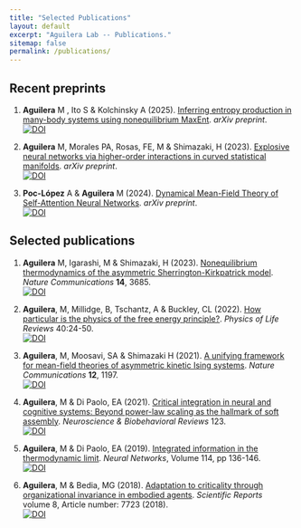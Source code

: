 ```yaml
---
title: "Selected Publications"
layout: default
excerpt: "Aguilera Lab -- Publications."
sitemap: false
permalink: /publications/
---
```


## Recent preprints

1. **Aguilera** M , Ito S & Kolchinsky A (2025). [Inferring entropy production in many-body systems using nonequilibrium MaxEnt](https://arxiv.org/abs/2505.10444). _arXiv preprint_.\
[![DOI](https://img.shields.io/badge/DOI-10.48550/arXiv.2505.10444--y-lightgreen.svg)](https://doi.org/10.48550/arXiv.2505.10444)

1. **Aguilera** M, Morales PA, Rosas, FE, M & Shimazaki, H (2023). [Explosive neural networks via higher-order interactions in curved statistical manifolds](https://arxiv.org/abs/2408.02326). _arXiv preprint_.\
[![DOI](https://img.shields.io/badge/DOI-10.48550/arXiv.2408.02326--y-lightgreen.svg)](https://doi.org/10.48550/arXiv.2408.02326)

1. **Poc-López** A & **Aguilera** M (2024). [Dynamical Mean-Field Theory of Self-Attention Neural Networks](https://arxiv.org/abs/2406.07247). _arXiv preprint_.\
[![DOI](https://img.shields.io/badge/DOI-10.48550/arXiv.2406.07247--y-lightgreen.svg)](https://doi.org/10.48550/arXiv.2406.07247)

## Selected publications

1. **Aguilera** M, Igarashi, M & Shimazaki, H (2023). [Nonequilibrium thermodynamics of the asymmetric Sherrington-Kirkpatrick model](https://www.nature.com/articles/s41467-023-39107-y). _Nature Communications_ **14**, 3685.\
[![DOI](https://img.shields.io/badge/DOI-10.1038/s41467--023--39107--y-lightgreen.svg)](https://doi.org/10.1038/s41467-023-39107-y)

1. **Aguilera**, M, Millidge, B, Tschantz, A & Buckley, CL (2022). [How particular is the physics of the free energy principle?](https://www.nature.com/articles/s41467-021-20890-5). _Physics of Life Reviews_ 40:24-50.\
[![DOI](https://img.shields.io/badge/DOI-10.1016/j.plrev.2021.11.001-lightgreen.svg)](https://doi.org/10.1016/j.plrev.2021.11.001)

1. **Aguilera**, M, Moosavi, SA & Shimazaki H (2021). [A unifying framework for mean-field theories of asymmetric kinetic Ising systems](https://www.nature.com/articles/s41467-021-20890-5).  _Nature Communications_ **12**, 1197.\
[![DOI](https://img.shields.io/badge/DOI-10.1038/s41467--021--20890--5-lightgreen.svg)](https://doi.org/10.1038/s41467-021-20890-5)

1. **Aguilera**, M & Di Paolo, EA (2021). [Critical integration in neural and cognitive systems: Beyond power-law scaling as the hallmark of soft assembly](https://www.sciencedirect.com/science/article/pii/S0149763421000233). _Neuroscience & Biobehavioral Reviews_ 123.\
[![DOI](https://img.shields.io/badge/DOI-10.1016/j.neubiorev.2021.01.009-lightgreen.svg)](https://doi.org/10.1016/j.neubiorev.2021.01.009)

1. **Aguilera**, M & Di Paolo, EA (2019). [Integrated information in the thermodynamic limit](https://doi.org/10.1016/j.neunet.2019.03.001). <i>Neural Networks</i>, Volume 114, pp 136-146.\
[![DOI](https://img.shields.io/badge/DOI-10.1016/j.neunet.2019.03.001-lightgreen.svg)](https://doi.org/10.1016/j.neunet.2019.03.001)

1. **Aguilera**, M &amp; Bedia, MG (2018). [Adaptation to criticality through organizational invariance in embodied agents](https://www.nature.com/articles/s41598-018-25925-4). _Scientific Reports_ volume 8, Article number: 7723 (2018).\
[![DOI](https://img.shields.io/badge/DOI-10.1038/s41598--018--25925--4-lightgreen.svg)](https://doi.org/10.1038/s41598-018-25925-4)

